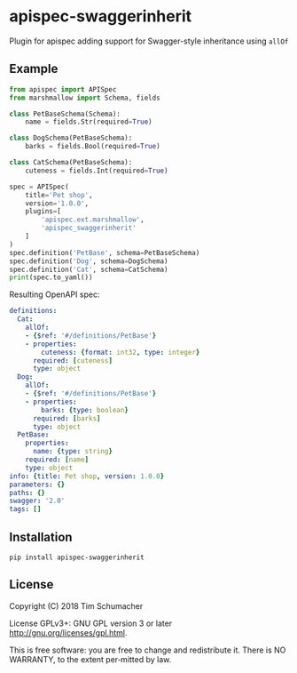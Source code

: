 # apispec-swaggerinherit

Plugin for apispec adding support for Swagger-style inheritance using `allOf`

## Example

```python
from apispec import APISpec
from marshmallow import Schema, fields

class PetBaseSchema(Schema):
    name = fields.Str(required=True)

class DogSchema(PetBaseSchema):
    barks = fields.Bool(required=True)

class CatSchema(PetBaseSchema):
    cuteness = fields.Int(required=True)

spec = APISpec(
    title='Pet shop',
    version='1.0.0',
    plugins=[
        'apispec.ext.marshmallow',
        'apispec_swaggerinherit'
    ]
)
spec.definition('PetBase', schema=PetBaseSchema)
spec.definition('Dog', schema=DogSchema)
spec.definition('Cat', schema=CatSchema)
print(spec.to_yaml())
```

Resulting OpenAPI spec:

```yaml
definitions:
  Cat:
    allOf:
    - {$ref: '#/definitions/PetBase'}
    - properties:
        cuteness: {format: int32, type: integer}
      required: [cuteness]
      type: object
  Dog:
    allOf:
    - {$ref: '#/definitions/PetBase'}
    - properties:
        barks: {type: boolean}
      required: [barks]
      type: object
  PetBase:
    properties:
      name: {type: string}
    required: [name]
    type: object
info: {title: Pet shop, version: 1.0.0}
parameters: {}
paths: {}
swagger: '2.0'
tags: []
```

## Installation

    pip install apispec-swaggerinherit

## License

Copyright (C) 2018 Tim Schumacher

License GPLv3+: GNU GPL version 3 or later <http://gnu.org/licenses/gpl.html>.

This is free software: you are free to change and redistribute it.
There is NO WARRANTY, to the extent per‐mitted by law.
